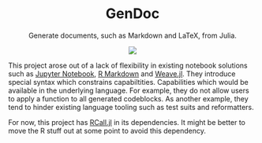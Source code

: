 <h1 align="center">
  GenDoc
</h1>

<p align="center">
  Generate documents, such as Markdown and LaTeX, from Julia.
</p>


<p align="center">
  <a href="https://travis-ci.org/rikhuijzer/GenDoc.jl"><img src="https://travis-ci.org/rikhuijzer/GenDoc.jl.svg?branch=master"></a>
</p>

This project arose out of a lack of flexibility in existing notebook solutions such as [Jupyter Notebook](https://jupyter.org), [R Markdown](https://rmarkdown.rstudio.com/) and [Weave.jl](https://github.com/JunoLab/Weave.jl).
They introduce special syntax which constrains capabiltities.
Capabilities which would be available in the underlying language.
For example, they do not allow users to apply a function to all generated codeblocks.
As another example, they tend to hinder existing language tooling such as test suits and reformatters.

For now, this project has [RCall.jl](https://github.com/JuliaInterop/RCall.jl) in its dependencies.
It might be better to move the R stuff out at some point to avoid this dependency.
